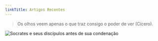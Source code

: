 ```yaml
---
linkTitle: Artigos Recentes
---
```


> Os olhos veem apenas o que traz consigo o poder de ver (Cícero).

![Socrates e seus discípulos antes de sua condenação](/images/filosofia.png)
